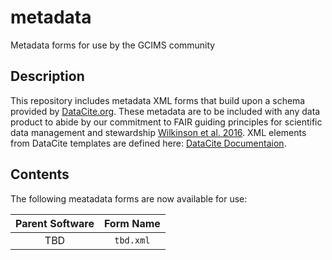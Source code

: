 # metadata

Metadata forms for use by the GCIMS community

## Description
This repository includes metadata XML forms that build upon a schema provided by [DataCite.org](https://schema.datacite.org/meta/kernel-4.3/).  These metadata are to be included with any data product to abide by our commitment to FAIR guiding principles for scientific data management and stewardship [Wilkinson et al. 2016](https://www.nature.com/articles/sdata201618).  XML elements from DataCite templates are defined here:  [DataCite Documentaion](https://schema.datacite.org/meta/kernel-4.3/doc/DataCite-MetadataKernel_v4.3.pdf).

## Contents
The following meatadata forms are now available for use:

| Parent Software | Form Name |
|:-:|:-:|
| TBD | `tbd.xml` |
